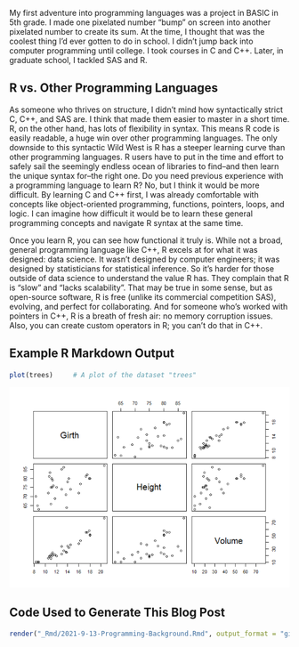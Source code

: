 
My first adventure into programming languages was a project in BASIC in
5th grade. I made one pixelated number “bump” on screen into another
pixelated number to create its sum. At the time, I thought that was the
coolest thing I’d ever gotten to do in school. I didn’t jump back into
computer programming until college. I took courses in C and C++. Later,
in graduate school, I tackled SAS and R.

## R vs. Other Programming Languages

As someone who thrives on structure, I didn’t mind how syntactically
strict C, C++, and SAS are. I think that made them easier to master in a
short time. R, on the other hand, has lots of flexibility in syntax.
This means R code is easily readable, a huge win over other programming
languages. The only downside to this syntactic Wild West is R has a
steeper learning curve than other programming languages. R users have to
put in the time and effort to safely sail the seemingly endless ocean of
libraries to find–and then learn the unique syntax for–the right one. Do
you need previous experience with a programming language to learn R? No,
but I think it would be more difficult. By learning C and C++ first, I
was already comfortable with concepts like object-oriented programming,
functions, pointers, loops, and logic. I can imagine how difficult it
would be to learn these general programming concepts and navigate R
syntax at the same time.

Once you learn R, you can see how functional it truly is. While not a
broad, general programming language like C++, R excels at for what it
was designed: data science. It wasn’t designed by computer engineers; it
was designed by statisticians for statistical inference. So it’s harder
for those outside of data science to understand the value R has. They
complain that R is “slow” and “lacks scalability”. That may be true in
some sense, but as open-source software, R is free (unlike its
commercial competition SAS), evolving, and perfect for collaborating.
And for someone who’s worked with pointers in C++, R is a breath of
fresh air: no memory corruption issues. Also, you can create custom
operators in R; you can’t do that in C++.

## Example R Markdown Output

``` r
plot(trees)     # A plot of the dataset "trees"
```

![](../images/unnamed-chunk-1-1.png)<!-- -->

## Code Used to Generate This Blog Post

``` r
render("_Rmd/2021-9-13-Programming-Background.Rmd", output_format = "github_document", output_dir = "_posts", output_options = list(html_preview = FALSE))
```
